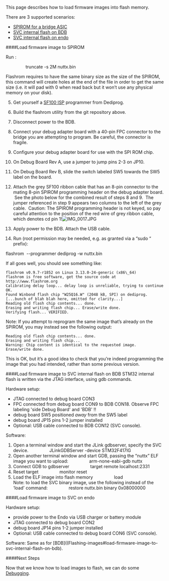 This page describes how to load firmware images into flash memory.  

There are 3 supported scenarios:
* [SPIROM for a bridge ASIC](Flashing-images#load-firmware-image-to-spirom)
* [SVC internal flash on BDB](Flashing-images#load-firmware-image-to-svc-internal-flash-on-bdb)
* [SVC internal flash on endo](Flashing-images#load-firmware-image-to-svc-on-endo)


####Load firmware image to SPIROM

Run :

                truncate -s 2M nuttx.bin

Flashrom requires to have the same binary size as the size of the
SPIROM, this command will create holes at the end of the file in order
to get the same size (i.e. it will pad with 0 when read back but it
won’t use any physical memory on your disk).

5.  Get yourself a [SF100
    ISP](http://www.google.com/url?q=http%3A%2F%2Fwww.dediprog.com%2Fpd%2Fspi-flash-solution%2Fsf100&sa=D&sntz=1&usg=AFQjCNHXXwNK8cQ1U0qlJL8VdAxNQFqeVw) programmer
    from Dediprog.
6.  Build the flashrom utility from the git repository above.
7.  Disconnect power to the BDB.
8.  Connect your debug adapter board with a 40-pin FPC connector to the
    bridge you are attempting to program. Be careful, the connector is
    fragile.
9.  Configure your debug adapter board for use with the SPI ROM chip.

1.  On Debug Board Rev A, use a jumper to jump pins 2-3 on JP10.
2.  On Debug Board Rev B, slide the switch labeled SW5 towards the SW5
    label on the board.

10. Attach the grey SF100 ribbon cable that has an 8-pin connector to
    the mating 8-pin SPIROM programming header on the debug adapter
    board.  See the photo below for the combined result of steps 8 and
    9.  The jumper referenced in step 9 appears two columns to the left
    of the grey cable.  Caution: The SPIROM programming header is not
    keyed, so pay careful attention to the position of the red wire of
    grey ribbon cable, which denotes cd pin
    1!![IMG\_0017.JPG](images/image00.jpg)
11. Apply power to the BDB. Attach the USB cable.
12. Run (root permission may be needed, e.g. as granted via a “sudo “
    prefix):

flashrom  --programmer dediprog -w nuttx.bin

If all goes well, you should see something like:

```
flashrom v0.9.7-r1852 on Linux 3.13.0-24-generic (x86\_64)
flashrom is free software, get the source code at
http://www.flashrom.org
Calibrating delay loop... delay loop is unreliable, trying to continue
OK.
Found Winbond flash chip "W25Q16.W" (2048 kB, SPI) on dediprog.
[...bunch of blah blah here, omitted for clarity...]
Reading old flash chip contents... done.
Erasing and writing flash chip... Erase/write done.
Verifying flash... VERIFIED.
```
Note: If you attempt to reprogram the same image that’s already on the
SPIROM, you may instead see the following output:
```
Reading old flash chip contents... done.
Erasing and writing flash chip...
Warning: Chip content is identical to the requested image.
Erase/write done.
```
This is OK, but it’s a good idea to check that you’re indeed programming
the image that you had intended, rather than some previous version.

####Load firmware image to SVC internal flash on BDB
STM32 internal flash is written via the JTAG interface, 
using gdb commands.

Hardware setup:
- JTAG connected to debug board CON3  
- FPC connected from debug board CON9 to BDB CON18. Observe FPC labeling 'side Debug
Board' and 'BDB' !!  
- debug board SW5 positioned *away* from the SW5 label  
- debug board JP15 pins 1-2 jumper installed  
- Optional: USB cable connected to BDB CON12 (SVC console).  

Software:
1.  Open a terminal window and start the JLink gdbserver, specify the SVC device.
                JLinkGDBServer -device STM32F417IG
2.  Open another terminal window and start GDB, passing the
    “nuttx” ELF image you want to upload:
                arm-none-eabi-gdb nuttx
3.  Connect GDB to gdbserver
                target remote localhost:2331
4.  Reset target
                monitor reset
5.  Load the ELF image into flash memory
                load  
    Note: to load the SVC binary image, use the following instead of the ‘load’ command:
                restore nuttx.bin binary 0x08000000


####Load firmware image to SVC on endo

Hardware setup:
- provide power to the Endo via USB charger or battery module  
- JTAG connected to debug board CON2
- debug board JP14 pins 1-2 jumper installed
- Optional: USB cable connected to debug board CON6 (SVC console).  

Software:
Same as for [BDB]((Flashing-images#load-firmware-image-to-svc-internal-flash-on-bdb).

####Next Steps

Now that we know how to load images to flash, we can do some [Debugging](Debugging).